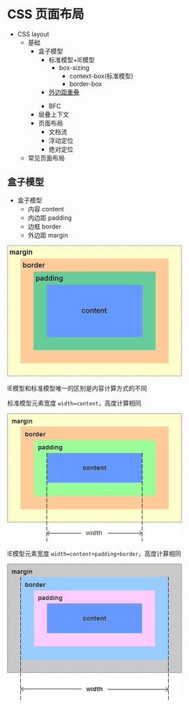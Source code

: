 # CSS 页面布局

- CSS layout
  - 基础
    - 盒子模型
      - 标准模型+IE模型
        - box-sizing
          - context-box(标准模型)
          - border-box
      - [外边距重叠](https://developer.mozilla.org/zh-CN/docs/Web/CSS/CSS_Box_Model/Mastering_margin_collapsing)
        > 
      - BFC
    - 层叠上下文
    - 页面布局
      - 文档流
      - 浮动定位
      - 绝对定位
  - 常见页面布局

## 盒子模型

- 盒子模型
  - 内容 content
  - 内边距 padding
  - 边框 border
  - 外边距 margin

![图 1](./images/27fd32acc73897b01b198415034623a5ead1f27d9f782a07438883a14c4388ee.png)  

IE模型和标准模型唯一的区别是内容计算方式的不同

标准模型元素宽度 `width=content`，高度计算相同

![图 2](images/14da28e41a6fd063c96c39920ae0f9021de8b6f3c54fc65afda18747027b7e07.png)  


IE模型元素宽度 `width=content+padding+border`，高度计算相同

![图 3](images/7179826ce8aa246113edc45a41319c7042ab92094da909fd988bd239d012515c.png)  
